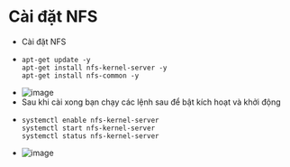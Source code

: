 # Cài đặt NFS
- Cài đặt NFS
- ```
  apt-get update -y
  apt-get install nfs-kernel-server -y
  apt-get install nfs-common -y
  ```
- ![image](https://github.com/user-attachments/assets/e10844e6-3eac-4c4e-99c4-3051c496040a)
- Sau khi cài xong bạn chạy các lệnh sau để bật kích hoạt và khởi động
- ```
  systemctl enable nfs-kernel-server
  systemctl start nfs-kernel-server
  systemctl status nfs-kernel-server
  ```
- ![image](https://github.com/user-attachments/assets/82a52dd8-137f-46a2-9911-ca283af23ed9)
